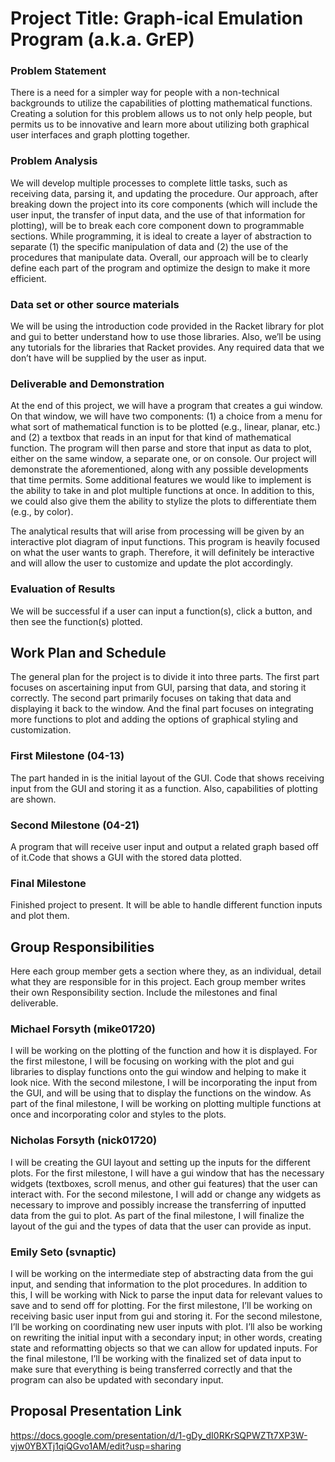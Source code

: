 # Project Title: Graph-ical Emulation Program (a.k.a. GrEP)
### Problem Statement
There is a need for a simpler way for people with a non-technical backgrounds to utilize the capabilities of plotting mathematical functions. Creating a solution for this problem allows us to not only help people, but permits us to be innovative and learn more about utilizing both graphical user interfaces and graph plotting together.

### Problem Analysis
We will develop multiple processes to complete little tasks, such as receiving data, parsing it, and updating the procedure. Our approach, after breaking down the project into its core components (which will include the user input, the transfer of input data, and the use of that information for plotting), will be to break each core component down to programmable sections. While programming, it is ideal to create a layer of abstraction to separate (1) the specific manipulation of data and (2) the use of the procedures that manipulate data. Overall, our approach will be to clearly define each part of the program and optimize the design to make it more efficient.

### Data set or other source materials
We will be using the introduction code provided in the Racket library for plot and gui to better understand how to use those libraries. Also, we’ll be using any tutorials for the libraries that Racket provides. Any required data that we don’t have will be supplied by the user as input.

### Deliverable and Demonstration
At the end of this project, we will have a program that creates a gui window. On that window, we will have two components: (1) a choice from a menu for what sort of mathematical function is to be plotted (e.g., linear, planar, etc.) and (2) a textbox that reads in an input for that kind of mathematical function. The program will then parse and store that input as data to plot, either on the same window, a separate one, or on console. Our project will demonstrate the aforementioned, along with any possible developments that time permits. Some additional features we would like to implement is the ability to take in and plot multiple functions at once. In addition to this, we could also give them the ability to stylize the plots to differentiate them (e.g., by color). 

The analytical results that will arise from processing will be given by an interactive plot diagram of input functions. This program is heavily focused on what the user wants to graph. Therefore, it will definitely be interactive and will allow the user to customize and update the plot accordingly.

### Evaluation of Results
We will be successful if a user can input a function(s), click a button, and then see the function(s) plotted.


## Work Plan and Schedule
The general plan for the project is to divide it into three parts. The first part focuses on ascertaining input from GUI, parsing that data, and storing it correctly. The second part primarily focuses on taking that data and displaying it back to the window. And the final part focuses on integrating more functions to plot and adding the options of graphical styling and customization.

### First Milestone (04-13)
The part handed in is the initial layout of the GUI. Code that shows receiving input from the GUI and storing it as a function. Also, capabilities of plotting are shown.

### Second Milestone (04-21)
A program that will receive user input and output a related graph based off of it.Code that shows a GUI with the stored data plotted. 

### Final Milestone
Finished project to present. It will be able to handle different function inputs and plot them.


## Group Responsibilities
Here each group member gets a section where they, as an individual, detail what they are responsible for in this project. Each group member writes their own Responsibility section. Include the milestones and final deliverable.

### Michael Forsyth (mike01720)
I will be working on the plotting of the function and how it is displayed. For the first milestone, I will be focusing on working with the plot and gui libraries to display functions onto the gui window and helping to make it look nice. With the second milestone, I will be incorporating the input from the GUI, and will be using that to display the functions on the window. As part of the final milestone, I will be working on plotting multiple functions at once and incorporating color and styles to the plots.

### Nicholas Forsyth (nick01720)
I will be creating the GUI layout and setting up the inputs for the different plots. For the first milestone, I will have a gui window that has the necessary widgets (textboxes, scroll menus, and other gui features) that the user can interact with. For the second milestone, I will add or change any widgets as necessary to improve and possibly increase the transferring of inputted data from the gui to plot. As part of the final milestone, I will finalize the layout of the gui and the types of data that the user can provide as input.

### Emily Seto (svnaptic)
I will be working on the intermediate step of abstracting data from the gui input, and sending that information to the plot procedures. In addition to this, I will be working with Nick to parse the input data for relevant values to save and to send off for plotting. For the first milestone, I’ll be working on receiving basic user input from gui and storing it. For the second milestone, I’ll be working on coordinating new user inputs with plot. I’ll also be working on rewriting the initial input with a secondary input; in other words, creating state and reformatting objects so that we can allow for updated inputs. For the final milestone, I’ll be working with the finalized set of data input to make sure that everything is being transferred correctly and that the program can also be updated with secondary input. 


## Proposal Presentation Link
https://docs.google.com/presentation/d/1-gDy_dI0RKrSQPWZTt7XP3W-vjw0YBXTj1qiQGvo1AM/edit?usp=sharing
